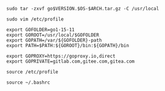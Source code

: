 
`sudo tar -zxvf go$VERSION.$OS-$ARCH.tar.gz -C /usr/local`     


`sudo vim /etc/profile`    

```
export GOFOLDER=go1-15-11
export GOROOT=/usr/local/$GOFOLDER
export GOPATH=/var/${GOFOLDER}-path
export PATH=$PATH:${GOROOT}/bin:${GOPATH}/bin

export GOPROXY=https://goproxy.io,direct
export GOPRIVATE=gitlab.com,gitee.com,gitea.com
```


`source /etc/profile`  

`source ~/.bashrc`  
